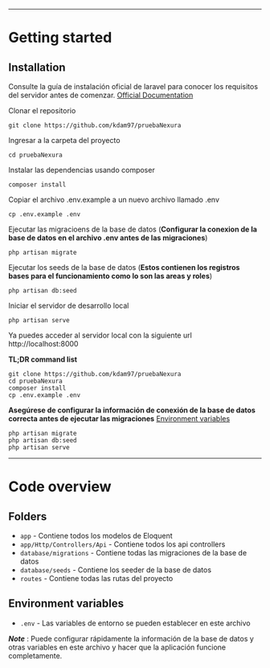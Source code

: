 ----------

# Getting started

## Installation

Consulte la guía de instalación oficial de laravel para conocer los requisitos del servidor antes de comenzar. [Official Documentation](https://laravel.com/docs/5.4/installation#installation)

Clonar el repositorio

    git clone https://github.com/kdam97/pruebaNexura

Ingresar a la carpeta del proyecto

    cd pruebaNexura

Instalar las dependencias usando composer

    composer install

Copiar el archivo .env.example  a un nuevo archivo llamado .env

    cp .env.example .env

Ejecutar las migracioens de la base de datos (**Configurar la conexion de la base de datos en el archivo .env antes de las migraciones**)

    php artisan migrate

Ejecutar los seeds de la base de datos (**Estos contienen los registros bases para el funcionamiento como lo son las areas y roles**)

    php artisan db:seed
    
Iniciar el servidor de desarrollo local

    php artisan serve

Ya puedes acceder al servidor local con la siguiente url http://localhost:8000

**TL;DR command list**

    git clone https://github.com/kdam97/pruebaNexura
    cd pruebaNexura
    composer install
    cp .env.example .env
    
**Asegúrese de configurar la información de conexión de la base de datos correcta antes de ejecutar las migraciones** [Environment variables](#environment-variables)

    php artisan migrate
    php artisan db:seed
    php artisan serve

----------

# Code overview

## Folders

- `app` - Contiene todos los modelos de  Eloquent
- `app/Http/Controllers/Api` - Contiene todos los api controllers
- `database/migrations` - Contiene todas las migraciones de la base de datos
- `database/seeds` - Contiene los seeder de la base de datos
- `routes` - Contiene todas las rutas del proyecto

## Environment variables

- `.env` - Las variables de entorno se pueden establecer en este archivo

***Note*** : Puede configurar rápidamente la información de la base de datos y otras variables en este archivo y hacer que la aplicación funcione completamente.

